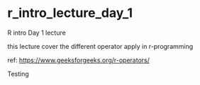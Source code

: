 # r_intro_lecture_day_1
R intro Day 1 lecture

this lecture cover the different operator apply in r-programming 

ref: https://www.geeksforgeeks.org/r-operators/


Testing